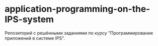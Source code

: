 # application-programming-on-the-IPS-system
Репозиторий с решёнными заданиями по курсу "Программирование приложений в системе IPS".
